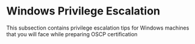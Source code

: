 # Windows Privilege Escalation
This subsection contains privilege escalation tips for Windows machines that you will face while preparing OSCP certification
